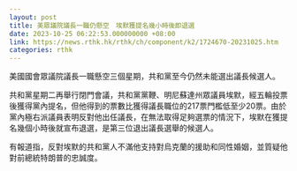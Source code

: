 ```yaml
---
layout: post
title: 美眾議院議長一職仍懸空　埃默獲提名幾小時後即退選
date: 2023-10-25 06:22:53.000000000 +08:00
link: https://news.rthk.hk/rthk/ch/component/k2/1724670-20231025.htm
categories: rthk
---
```


美國國會眾議院議長一職懸空三個星期，共和黨至今仍然未能選出議長候選人。

共和黨星期二再舉行閉門會議，共和黨黨鞭、明尼蘇達州眾議員埃默，經五輪投票後獲得黨內提名，但他得到的票數比獲得議長職位的217票門檻低至少20票。由於黨內極右派議員表明反對他出任議長，在無法取得足夠選票的情況下，埃默在獲提名幾個小時後就宣布退選，是第三位退出議長選舉的候選人。

有報道指，反對埃默的共和黨人不滿他支持對烏克蘭的援助和同性婚姻，並質疑他對前總統特朗普的忠誠度。
